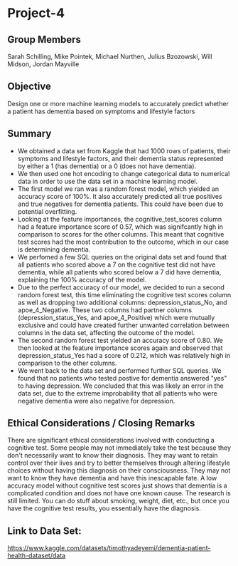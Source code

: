 # Project-4

## Group Members 
Sarah Schilling, Mike Pointek, Michael Nurthen, Julius Bzozowski, Will Midson, Jordan Mayville
## Objective
Design one or more machine learning models to accurately predict whether a patient has dementia based on symptoms and lifestyle factors 
## Summary 
*  We obtained a data set from Kaggle that had 1000 rows of patients, their symptoms and lifestyle factors, and their dementia status represented by either a 1 (has dementia) or a 0 (does not have dementia).
*  We then used one hot encoding to change categorical data to numerical data in order to use the data set in a machine learning model.
*  The first model we ran was a random forest model, which yielded an accuracy score of 100%. It also accurately predicted all true positives and true negatives for dementia patients. This could have been due to potential overfitting. 
*  Looking at the feature importances, the cognitive_test_scores column had a feature importance score of 0.57, which was signifcantly high in comparison to scores for the other columns. This meant that cognitive test scores had the most contribution to the outcome, which in our case is determining dementia.
*  We perfomed a few SQL queries on the original data set and found that all patients who scored above a 7 on the cognitive test did not have dementia, while all patients who scored below a 7 did have dementia, explaining the 100% accuracy of the model. 
*  Due to the perfect accuracy of our model, we decided to run a second random forest test, this time eliminating the cognitive test scores column as well as dropping two additional columns: depression_status_No, and apoe_4_Negative. These two columns had partner columns (depression_status_Yes, and apoe_4_Positive) which were mutually exclusive and could have created further unwanted correlation between columns in the data set, affecting the outcome of the model.
*  The second random forest test yielded an accuracy score of 0.80. We then looked at the feature importance scores again and observed that depression_status_Yes had a score of 0.212, which was relatively high in comparison to the other columns.
*  We went back to the data set and performed further SQL queries. We found that no patients who tested postive for dementia answered "yes" to having depression. We concluded that this was likely an error in the data set, due to the extreme improbability that all patients who were negative dementia were also negative for depression. 

## Ethical Considerations / Closing Remarks 
There are significant ethical considerations involved with conducting a cognitive test. Some people may not immediately take the test because they don't necessarily want to know their diagnosis. They may want to retain control over their lives and try to better themselves through altering lifestyle choices without having this diagnosis on their consciousness. They may not want to know they have dementia and have this inescapable fate. A low accuracy model without cognitive test scores just shows that dementia is a complicated condition and does not have one known cause. The research is still limited. You can do stuff about smoking, weight, diet, etc., but once you have the cognitive test results, you essentially have the diagnosis.
## Link to Data Set: 
https://www.kaggle.com/datasets/timothyadeyemi/dementia-patient-health-dataset/data 
